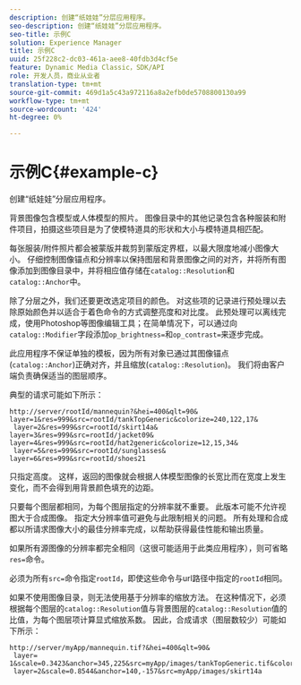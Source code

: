 ```yaml
---
description: 创建“纸娃娃”分层应用程序。
seo-description: 创建“纸娃娃”分层应用程序。
seo-title: 示例C
solution: Experience Manager
title: 示例C
uuid: 25f228c2-dc03-461a-aee8-40fdb3d4cf5e
feature: Dynamic Media Classic，SDK/API
role: 开发人员，商业从业者
translation-type: tm+mt
source-git-commit: 469d1a5c43a972116a8a2efb0de5708800130a99
workflow-type: tm+mt
source-wordcount: '424'
ht-degree: 0%

---
```



# 示例C{#example-c}

创建“纸娃娃”分层应用程序。

背景图像包含模型或人体模型的照片。 图像目录中的其他记录包含各种服装和附件项目，拍摄这些项目是为了使模特道具的形状和大小与模特道具相匹配。

每张服装/附件照片都会被蒙版并裁剪到蒙版定界框，以最大限度地减小图像大小。 仔细控制图像锚点和分辨率以保持图层和背景图像之间的对齐，并将所有图像添加到图像目录中，并将相应值存储在`catalog::Resolution`和`catalog::Anchor`中。

除了分层之外，我们还要更改选定项目的颜色。 对这些项的记录进行预处理以去除原始颜色并以适合于着色命令的方式调整亮度和对比度。 此预处理可以离线完成，使用Photoshop等图像编辑工具；在简单情况下，可以通过向`catalog::Modifier`字段添加`op_brightness=`和`op_contrast=`来逐步完成。

此应用程序不保证单独的模板，因为所有对象已通过其图像锚点(`catalog::Anchor`)正确对齐，并且缩放(`catalog::Resolution`)。 我们将由客户端负责确保适当的图层顺序。

典型的请求可能如下所示：

```
http://server/rootId/mannequin?&hei=400&qlt=90&
layer=1&res=999&src=rootId/tankTopGeneric&colorize=240,122,17&
 layer=2&res=999&src=rootId/skirt14a&
layer=3&res=999&src=rootId/jacket09&
layer=4&res=999&src=rootId/hat2generic&colorize=12,15,34&
 layer=5&res=999&src=rootId/sunglasses&
layer=6&res=999&src=rootId/shoes21
```

只指定高度。 这样，返回的图像就会根据人体模型图像的长宽比而在宽度上发生变化，而不会得到用背景颜色填充的边距。

只要每个图层都相同，为每个图层指定的分辨率就不重要。 此版本可能不允许视图大于合成图像。 指定大分辨率值可避免与此限制相关的问题。 所有处理和合成都以所请求图像大小的最佳分辨率完成，以帮助获得最佳性能和输出质量。

如果所有源图像的分辨率都完全相同（这很可能适用于此类应用程序），则可省略`res=`命令。

必须为所有`src=`命令指定`rootId`，即使这些命令与url路径中指定的`rootId`相同。

如果不使用图像目录，则无法使用基于分辨率的缩放方法。 在这种情况下，必须根据每个图层的`catalog::Resolution`值与背景图层的`catalog::Resolution`值的比值，为每个图层项计算显式缩放系数。 因此，合成请求（图层数较少）可能如下所示：

```
http://server/myApp/mannequin.tif?&hei=400&qlt=90&
 layer= 1&scale=0.3423&anchor=345,225&src=myApp/images/tankTopGeneric.tif&colorize=240,122,17&
 layer=2&scale=0.8544&anchor=140,-157&src=myApp/images/skirt14a
```

